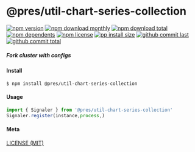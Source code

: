 # @pres/util-chart-series-collection

[![npm version][badge-npm-version]][url-npm]
[![npm download monthly][badge-npm-download-monthly]][url-npm]
[![npm download total][badge-npm-download-total]][url-npm]
[![npm dependents][badge-npm-dependents]][url-github]
[![npm license][badge-npm-license]][url-npm]
[![pp install size][badge-pp-install-size]][url-pp]
[![github commit last][badge-github-last-commit]][url-github]
[![github commit total][badge-github-commit-count]][url-github]

[//]: <> (Shields)
[badge-npm-version]: https://flat.badgen.net/npm/v/@pres/util-chart-series-collection
[badge-npm-download-monthly]: https://flat.badgen.net/npm/dm/@pres/util-chart-series-collection
[badge-npm-download-total]:https://flat.badgen.net/npm/dt/@pres/util-chart-series-collection
[badge-npm-dependents]: https://flat.badgen.net/npm/dependents/@pres/util-chart-series-collection
[badge-npm-license]: https://flat.badgen.net/npm/license/@pres/util-chart-series-collection
[badge-pp-install-size]: https://flat.badgen.net/packagephobia/install/@pres/util-chart-series-collection
[badge-github-last-commit]: https://flat.badgen.net/github/last-commit/hoyeungw/pres
[badge-github-commit-count]: https://flat.badgen.net/github/commits/hoyeungw/pres

[//]: <> (Link)
[url-npm]: https://npmjs.org/package/@pres/util-chart-series-collection
[url-pp]: https://packagephobia.now.sh/result?p=@pres/util-chart-series-collection
[url-github]: https://github.com/hoyeungw/pres

##### Fork cluster with configs

#### Install

```console
$ npm install @pres/util-chart-series-collection
```

#### Usage

```js
import { Signaler } from '@pres/util-chart-series-collection'
Signaler.register(instance,process,)
```

#### Meta

[LICENSE (MIT)](LICENSE)

